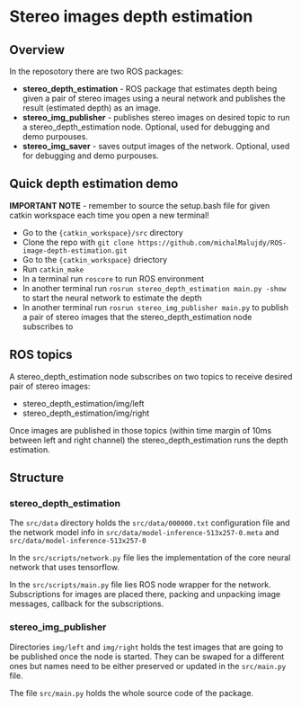 # Stereo images depth estimation

## Overview

In the reposotory there are two ROS packages:

- <b>stereo_depth_estimation</b> - ROS package that estimates depth being given a pair of stereo images using a neural network and publishes the result (estimated depth) as an image.
- <b>stereo_img_publisher</b> - publishes stereo images on desired topic to run a stereo_depth_estimation node. Optional, used for debugging and demo purpouses.
- <b>stereo_img_saver</b> - saves output images of the network. Optional, used for debugging and demo purpouses.

## Quick depth estimation demo
<b>IMPORTANT NOTE</b> - remember to source the setup.bash file for given catkin workspace each time you open a new terminal!
- Go to the ```{catkin_workspace}/src``` directory
- Clone the repo with ```git clone https://github.com/michalMalujdy/ROS-image-depth-estimation.git```
- Go to the ```{catkin_workspace}``` driectory
- Run ```catkin_make```
- In a terminal run ```roscore``` to run ROS environment
- In another terminal run ```rosrun stereo_depth_estimation main.py -show``` to start the neural network to estimate the depth
- In another terminal run ```rosrun stereo_img_publisher main.py``` to publish a pair of stereo images that the stereo_depth_estimation node subscribes to


## ROS topics

A stereo_depth_estimation node subscribes on two topics to receive desired pair of stereo images:

- stereo_depth_estimation/img/left
- stereo_depth_estimation/img/right

Once images are published in those topics (within time margin of 10ms between left and right channel) the stereo_depth_estimation runs the depth estimation.

## Structure

### stereo_depth_estimation

The ```src/data``` directory holds the ```src/data/000000.txt``` configuration file and the network model info in ```src/data/model-inference-513x257-0.meta``` and ```src/data/model-inference-513x257-0```

In the ```src/scripts/network.py``` file lies the implementation of the core neural network that uses tensorflow.

In the ```src/scripts/main.py``` file lies ROS node wrapper for the network. Subscriptions for images are placed there, packing and unpacking image messages, callback for the subscriptions.

### stereo_img_publisher

Directories ```img/left``` and ```img/right``` holds the test images that are going to be published once the node is started. They can be swaped for a different ones but names need to be either preserved or updated in the ```src/main.py``` file.

The file ```src/main.py``` holds the whole source code of the package.